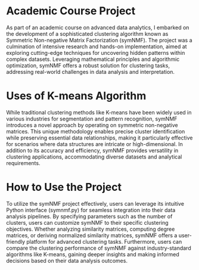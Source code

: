 # Academic Course Project
As part of an academic course on advanced data analytics, I embarked on the development of a sophisticated clustering algorithm known as Symmetric Non-negative Matrix Factorization (symNMF). The project was a culmination of intensive research and hands-on implementation, aimed at exploring cutting-edge techniques for uncovering hidden patterns within complex datasets. Leveraging mathematical principles and algorithmic optimization, symNMF offers a robust solution for clustering tasks, addressing real-world challenges in data analysis and interpretation.

# Uses of K-means Algorithm
While traditional clustering methods like K-means have been widely used in various industries for segmentation and pattern recognition, symNMF introduces a novel approach by operating on symmetric non-negative matrices. This unique methodology enables precise cluster identification while preserving essential data relationships, making it particularly effective for scenarios where data structures are intricate or high-dimensional. In addition to its accuracy and efficiency, symNMF provides versatility in clustering applications, accommodating diverse datasets and analytical requirements.

# How to Use the Project
To utilize the symNMF project effectively, users can leverage its intuitive Python interface (symnmf.py) for seamless integration into their data analysis pipelines. By specifying parameters such as the number of clusters, users can customize symNMF to their specific clustering objectives. Whether analyzing similarity matrices, computing degree matrices, or deriving normalized similarity matrices, symNMF offers a user-friendly platform for advanced clustering tasks. Furthermore, users can compare the clustering performance of symNMF against industry-standard algorithms like K-means, gaining deeper insights and making informed decisions based on their data analysis outcomes.
